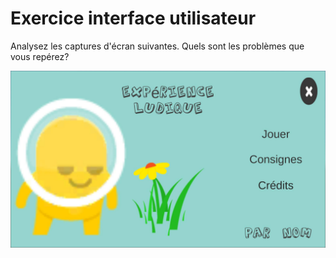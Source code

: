 # Exercice interface utilisateur


Analysez les captures d'écran suivantes. Quels sont les problèmes que vous repérez? 

![Exercice1](../images/ui_01.jpg)
